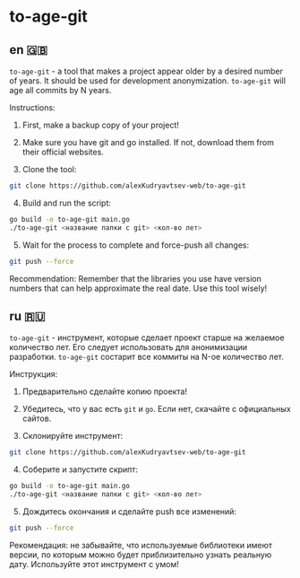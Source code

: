 # to-age-git

## en 🇬🇧

`to-age-git` - a tool that makes a project appear older by a desired number of years. It should be used for development anonymization. `to-age-git` will age all commits by N years.

Instructions:

1) First, make a backup copy of your project!

2) Make sure you have git and go installed. If not, download them from their official websites.

3) Clone the tool:

```bash
git clone https://github.com/alexKudryavtsev-web/to-age-git
```

4) Build and run the script:

```bash
go build -o to-age-git main.go
./to-age-git <название папки с git> <кол-во лет>
```

5) Wait for the process to complete and force-push all changes:

```bash
git push --force
```

Recommendation: Remember that the libraries you use have version numbers that can help approximate the real date. Use this tool wisely!



## ru 🇷🇺

`to-age-git` - инструмент, которые сделает проект старше на желаемое количество лет. Его следует использовать для анонимизации разработки. `to-age-git` состарит все коммиты на N-ое количество лет.

Инструкция:

1) Предварительно сделайте копию проекта!

2) Убедитесь, что у вас есть `git` и `go`. Если нет, скачайте с официальных сайтов.

3) Склонируйте инструмент:

```bash
git clone https://github.com/alexKudryavtsev-web/to-age-git
```

4) Соберите и запустите скрипт:

```bash
go build -o to-age-git main.go
./to-age-git <название папки с git> <кол-во лет>
```

5) Дождитесь окончания и сделайте push все изменений:

```bash
git push --force
```

Рекомендация: не забывайте, что используемые библиотеки имеют версии, по которым можно будет приблизительно узнать реальную дату. Используйте этот инструмент с умом!
